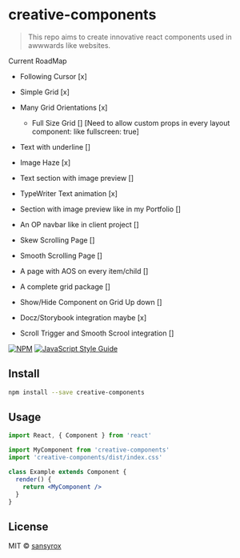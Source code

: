 # creative-components

> This repo aims to create innovative react components used in awwwards like websites.

Current RoadMap

- Following Cursor [x]

- Simple Grid [x]

- Many Grid Orientations [x]

  - Full Size Grid [] [Need to allow custom props in every layout component: like fullscreen: true]

- Text with underline []

- Image Haze [x]

- Text section with image preview []

- TypeWriter Text animation [x]

- Section with image preview like in my Portfolio []

- An OP navbar like in client project []

- Skew Scrolling Page []

- Smooth Scrolling Page []

- A page with AOS on every item/child []

- A complete grid package []

- Show/Hide Component on Grid Up down []

- Docz/Storybook integration maybe [x]

- Scroll Trigger and Smooth Scrool integration []

[![NPM](https://img.shields.io/npm/v/creative-components.svg)](https://www.npmjs.com/package/creative-components) [![JavaScript Style Guide](https://img.shields.io/badge/code_style-standard-brightgreen.svg)](https://standardjs.com)

## Install

```bash
npm install --save creative-components
```

## Usage

```jsx
import React, { Component } from 'react'

import MyComponent from 'creative-components'
import 'creative-components/dist/index.css'

class Example extends Component {
  render() {
    return <MyComponent />
  }
}
```

## License

MIT © [sansyrox](https://github.com/sansyrox)
